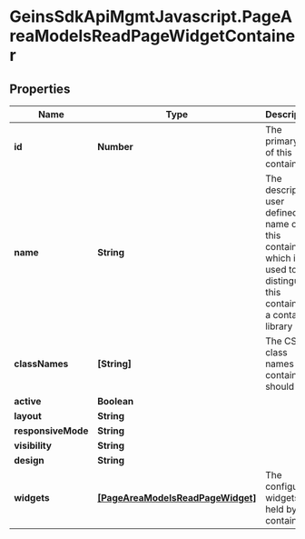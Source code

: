 # GeinsSdkApiMgmtJavascript.PageAreaModelsReadPageWidgetContainer

## Properties

Name | Type | Description | Notes
------------ | ------------- | ------------- | -------------
**id** | **Number** | The primary ID of this container | [optional] 
**name** | **String** | The descriptive user defined name of this container, which is used to distinguish this container in a container library | [optional] 
**classNames** | **[String]** | The CSS class names this container should use. | [optional] 
**active** | **Boolean** |  | [optional] 
**layout** | **String** |  | [optional] 
**responsiveMode** | **String** |  | [optional] 
**visibility** | **String** |  | [optional] 
**design** | **String** |  | [optional] 
**widgets** | [**[PageAreaModelsReadPageWidget]**](PageAreaModelsReadPageWidget.md) | The configured widgets held by this container | [optional] 


